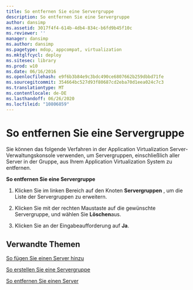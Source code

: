 ```yaml
---
title: So entfernen Sie eine Servergruppe
description: So entfernen Sie eine Servergruppe
author: dansimp
ms.assetid: 3017f4f4-614b-4db4-834c-b6fd9b45f10c
ms.reviewer: ''
manager: dansimp
ms.author: dansimp
ms.pagetype: mdop, appcompat, virtualization
ms.mktglfcycl: deploy
ms.sitesec: library
ms.prod: w10
ms.date: 06/16/2016
ms.openlocfilehash: e9f6b3b84e9c3bdc490ce6807662b259dbbd71fe
ms.sourcegitcommit: 354664bc527d93f80687cd2eba70d1eea024c7c3
ms.translationtype: MT
ms.contentlocale: de-DE
ms.lasthandoff: 06/26/2020
ms.locfileid: "10806859"
---
```

# So entfernen Sie eine Servergruppe


Sie können das folgende Verfahren in der Application Virtualization Server-Verwaltungskonsole verwenden, um Servergruppen, einschließlich aller Server in der Gruppe, aus Ihrem Application Virtualization System zu entfernen.

**So entfernen Sie eine Servergruppe**

1.  Klicken Sie im linken Bereich auf den Knoten **Servergruppen** , um die Liste der Servergruppen zu erweitern.

2.  Klicken Sie mit der rechten Maustaste auf die gewünschte Servergruppe, und wählen Sie **Löschen**aus.

3.  Klicken Sie an der Eingabeaufforderung auf **Ja**.

## Verwandte Themen


[So fügen Sie einen Server hinzu](how-to-add-a-server.md)

[So erstellen Sie eine Servergruppe](how-to-create-a-server-group.md)

[So entfernen Sie einen Server](how-to-remove-a-server.md)

 

 





